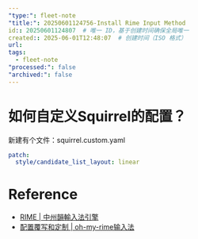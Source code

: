 ```yaml
---
"type:": fleet-note
"title:": 20250601124756-Install Rime Input Method
id:: 20250601124807  # 唯一 ID，基于创建时间确保全局唯一
created:: 2025-06-01T12:48:07  # 创建时间（ISO 格式）
url: 
tags:
  - fleet-note
"processed:": false
"archived:": false
---
```


# 如何自定义Squirrel的配置？

新建有个文件：squirrel.custom.yaml

```yaml
patch:
  style/candidate_list_layout: linear
```

# Reference
* [RIME \| 中州韻輸入法引擎](https://rime.im/)
* [配置覆写和定制 \| oh-my-rime输入法](https://www.mintimate.cc/zh/guide/configurationOverride.html)